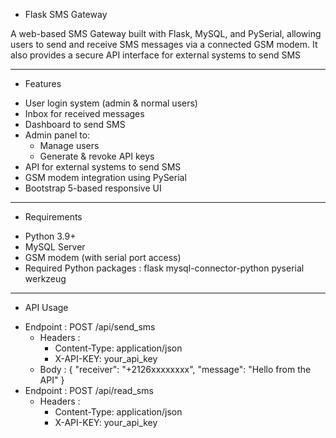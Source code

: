 + Flask SMS Gateway
 
A web-based SMS Gateway built with Flask, MySQL, and PySerial, allowing users to send and receive SMS messages via a connected GSM modem. It also provides a secure API interface for external systems to send SMS

---
 + Features
  
- User login system (admin & normal users)
- Inbox for received messages
- Dashboard to send SMS
- Admin panel to:
  - Manage users
  - Generate & revoke API keys
-  API for external systems to send SMS
-  GSM modem integration using PySerial
-  Bootstrap 5-based responsive UI

---
+ Requirements

- Python 3.9+
- MySQL Server
- GSM modem (with serial port access)
- Required Python packages : flask mysql-connector-python pyserial werkzeug

---
+ API Usage

- Endpoint : POST /api/send_sms
  - Headers :
    * Content-Type: application/json
    * X-API-KEY: your_api_key
  - Body :
    {
       "receiver": "+2126xxxxxxxx",
        "message": "Hello from the API"
    }
- Endpoint : POST /api/read_sms
  - Headers : 
    * Content-Type: application/json
    * X-API-KEY: your_api_key
